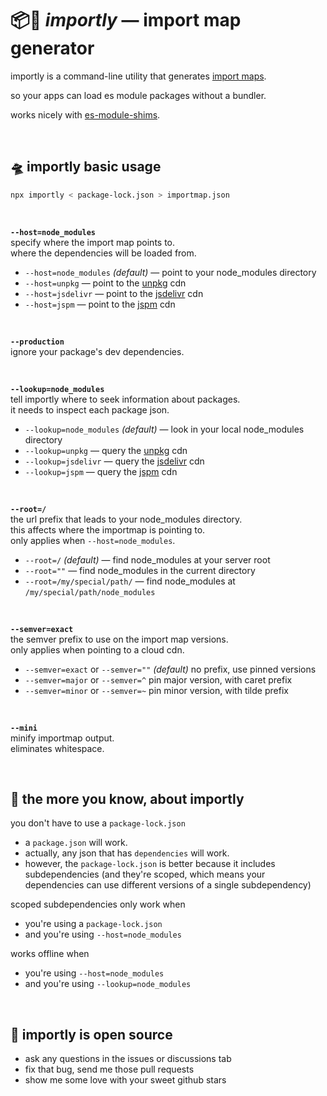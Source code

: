 
# 📦📡 ***importly*** — import map generator

importly is a command-line utility that generates [import maps](https://github.com/WICG/import-maps).

so your apps can load es module packages without a bundler.

works nicely with [es-module-shims](https://github.com/guybedford/es-module-shims).

<br/>

## 🛸 importly basic usage

```sh
npx importly < package-lock.json > importmap.json
```

<br/>

**`--host=node_modules`**  
specify where the import map points to.  
where the dependencies will be loaded from.  
- `--host=node_modules` *(default)* — point to your node_modules directory
- `--host=unpkg` — point to the [unpkg](https://unpkg.com/) cdn
- `--host=jsdelivr` — point to the [jsdelivr](https://www.jsdelivr.com/) cdn
- `--host=jspm` — point to the [jspm](https://jspm.org/docs/cdn) cdn

<br/>

**`--production`**  
ignore your package's dev dependencies.  

<br/>

**`--lookup=node_modules`**  
tell importly where to seek information about packages.  
it needs to inspect each package json.  
- `--lookup=node_modules` *(default)* — look in your local node_modules directory
- `--lookup=unpkg` — query the [unpkg](https://unpkg.com/) cdn
- `--lookup=jsdelivr` — query the [jsdelivr](https://www.jsdelivr.com/) cdn
- `--lookup=jspm` — query the [jspm](https://jspm.org/docs/cdn) cdn

<br/>

**`--root=/`**  
the url prefix that leads to your node_modules directory.  
this affects where the importmap is pointing to.  
only applies when `--host=node_modules`.  
- `--root=/` *(default)* — find node_modules at your server root
- `--root=""` — find node_modules in the current directory
- `--root=/my/special/path/` — find node_modules at `/my/special/path/node_modules`

<br/>

**`--semver=exact`**  
the semver prefix to use on the import map versions.  
only applies when pointing to a cloud cdn.  
- `--semver=exact` or `--semver=""` *(default)* no prefix, use pinned versions
- `--semver=major` or `--semver=^` pin major version, with caret prefix
- `--semver=minor` or `--semver=~` pin minor version, with tilde prefix

<br/>

**`--mini`**  
minify importmap output.  
eliminates whitespace.  

<br/>

## 🌠 the more you know, about importly

you don't have to use a `package-lock.json`
- a `package.json` will work.
- actually, any json that has `dependencies` will work.
- however, the `package-lock.json` is better because it includes subdependencies (and they're scoped, which means your dependencies can use different versions of a single subdependency)

scoped subdependencies only work when
- you're using a `package-lock.json`
- and you're using `--host=node_modules`

works offline when
- you're using `--host=node_modules`
- and you're using `--lookup=node_modules`

<br/>

## 🍻 importly is open source

- ask any questions in the issues or discussions tab
- fix that bug, send me those pull requests
- show me some love with your sweet github stars
